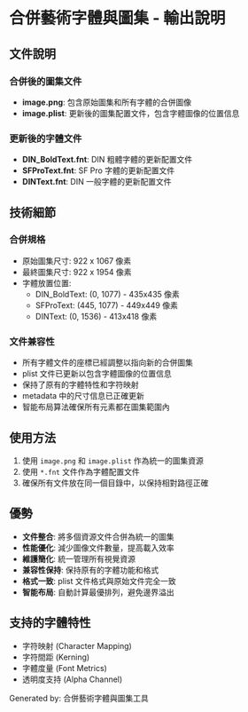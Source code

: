 # 合併藝術字體與圖集 - 輸出說明

## 文件說明

### 合併後的圖集文件
- **image.png**: 包含原始圖集和所有字體的合併圖像
- **image.plist**: 更新後的圖集配置文件，包含字體圖像的位置信息

### 更新後的字體文件
- **DIN_BoldText.fnt**: DIN 粗體字體的更新配置文件
- **SFProText.fnt**: SF Pro 字體的更新配置文件  
- **DINText.fnt**: DIN 一般字體的更新配置文件

## 技術細節

### 合併規格
- 原始圖集尺寸: 922 x 1067 像素
- 最終圖集尺寸: 922 x 1954 像素
- 字體放置位置:
  - DIN_BoldText: (0, 1077) - 435x435 像素
  - SFProText: (445, 1077) - 449x449 像素  
  - DINText: (0, 1536) - 413x418 像素

### 文件兼容性
- 所有字體文件的座標已經調整以指向新的合併圖集
- plist 文件已更新以包含字體圖像的位置信息
- 保持了原有的字體特性和字符映射
- metadata 中的尺寸信息已正確更新
- 智能布局算法確保所有元素都在圖集範圍內

## 使用方法

1. 使用 `image.png` 和 `image.plist` 作為統一的圖集資源
2. 使用 `*.fnt` 文件作為字體配置文件
3. 確保所有文件放在同一個目錄中，以保持相對路徑正確

## 優勢

- **文件整合**: 將多個資源文件合併為統一的圖集
- **性能優化**: 減少圖像文件數量，提高載入效率
- **維護簡化**: 統一管理所有視覺資源
- **兼容性保持**: 保持原有的字體功能和格式
- **格式一致**: plist 文件格式與原始文件完全一致
- **智能布局**: 自動計算最優排列，避免邊界溢出

## 支持的字體特性

- 字符映射 (Character Mapping)
- 字符間距 (Kerning)
- 字體度量 (Font Metrics)
- 透明度支持 (Alpha Channel)

Generated by: 合併藝術字體與圖集工具 
